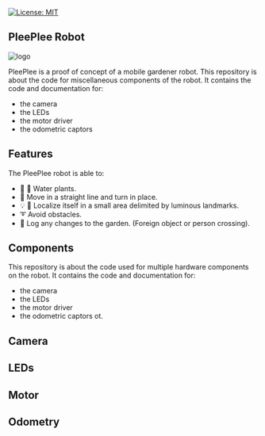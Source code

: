 
[![License: MIT](https://img.shields.io/badge/License-MIT-yellow.svg)](https://opensource.org/licenses/MIT)

## PleePlee Robot

![logo](https://github.com/pleeplee-robot/location/blob/master/resources/logo-pleeplee.png)

PleePlee is a proof of concept of a mobile gardener robot.
This repository is about the code for miscellaneous components of the robot.
It contains the code and documentation for:
- the camera
- the LEDs
- the motor driver
- the odometric captors

## Features

The PleePlee robot is able to:
- :seedling: :shower: Water plants.
- :car: Move in a straight line and turn in place.
- :bulb: :satellite: Localize itself in a small area delimited by luminous landmarks.
- :curly_loop: Avoid obstacles.
- :eyes: Log any changes to the garden. (Foreign object or person crossing).

## Components

This repository is about the code used for multiple hardware components on
the robot.
It contains the code and documentation for:
- the camera
- the LEDs
- the motor driver
- the odometric captors
ot.

## Camera

## LEDs

## Motor

## Odometry
